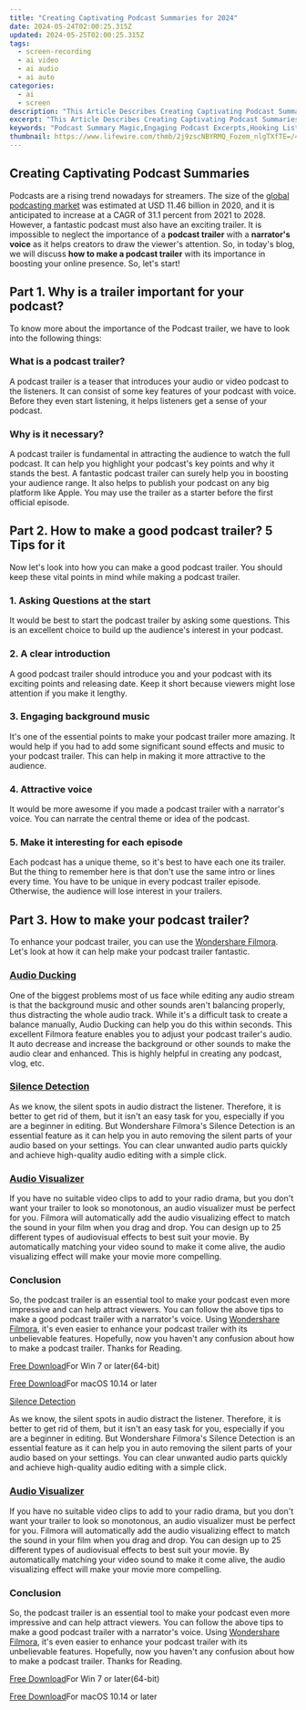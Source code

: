 ```yaml
---
title: "Creating Captivating Podcast Summaries for 2024"
date: 2024-05-24T02:00:25.315Z
updated: 2024-05-25T02:00:25.315Z
tags: 
  - screen-recording
  - ai video
  - ai audio
  - ai auto
categories: 
  - ai
  - screen
description: "This Article Describes Creating Captivating Podcast Summaries for 2024"
excerpt: "This Article Describes Creating Captivating Podcast Summaries for 2024"
keywords: "Podcast Summary Magic,Engaging Podcast Excerpts,Hooking Listeners Quickly,Summarize Podcasts Effectively,Captivating Audio Snippets,Enthralling Podcast Clips,Intriguing Show Recaps"
thumbnail: https://www.lifewire.com/thmb/2j9zscNBYRMQ_Fozem_nlgTXfTE=/400x300/filters:no_upscale():max_bytes(150000):strip_icc()/ScreenShot2022-01-13at12.25.09PM-aa52f1508d6b489b84df85c774669e89.png
---
```


## Creating Captivating Podcast Summaries

Podcasts are a rising trend nowadays for streamers. The size of the [global podcasting market](https://www.grandviewresearch.com/industry-analysis/podcast-market) was estimated at USD 11.46 billion in 2020, and it is anticipated to increase at a CAGR of 31.1 percent from 2021 to 2028\. However, a fantastic podcast must also have an exciting trailer. It is impossible to neglect the importance of a **podcast trailer** with a **narrator's voice** as it helps creators to draw the viewer's attention. So, in today's blog, we will discuss **how to make a podcast trailer** with its importance in boosting your online presence. So, let's start!

## Part 1\. Why is a trailer important for your podcast?

To know more about the importance of the Podcast trailer, we have to look into the following things:

### What is a podcast trailer?

A podcast trailer is a teaser that introduces your audio or video podcast to the listeners. It can consist of some key features of your podcast with voice. Before they even start listening, it helps listeners get a sense of your podcast.

### Why is it necessary?

A podcast trailer is fundamental in attracting the audience to watch the full podcast. It can help you highlight your podcast's key points and why it stands the best. A fantastic podcast trailer can surely help you in boosting your audience range. It also helps to publish your podcast on any big platform like Apple. You may use the trailer as a starter before the first official episode.

## Part 2\. How to make a good podcast trailer? 5 Tips for it

Now let's look into how you can make a good podcast trailer. You should keep these vital points in mind while making a podcast trailer.

### 1\. Asking Questions at the start

It would be best to start the podcast trailer by asking some questions. This is an excellent choice to build up the audience's interest in your podcast.

### 2\. A clear introduction

A good podcast trailer should introduce you and your podcast with its exciting points and releasing date. Keep it short because viewers might lose attention if you make it lengthy.

### 3\. Engaging background music

It's one of the essential points to make your podcast trailer more amazing. It would help if you had to add some significant sound effects and music to your podcast trailer. This can help in making it more attractive to the audience.

### 4\. Attractive voice

It would be more awesome if you made a podcast trailer with a narrator's voice. You can narrate the central theme or idea of the podcast.

### 5\. Make it interesting for each episode

Each podcast has a unique theme, so it's best to have each one its trailer. But the thing to remember here is that don't use the same intro or lines every time. You have to be unique in every podcast trailer episode. Otherwise, the audience will lose interest in your trailers.

## Part 3\. How to make your podcast trailer?

To enhance your podcast trailer, you can use the [Wondershare Filmora](https://tools.techidaily.com/wondershare/filmora/download/). Let's look at how it can help make your podcast trailer fantastic.

### [Audio Ducking](https://tools.techidaily.com/wondershare/filmora/download/)

One of the biggest problems most of us face while editing any audio stream is that the background music and other sounds aren't balancing properly, thus distracting the whole audio track. While it's a difficult task to create a balance manually, Audio Ducking can help you do this within seconds. This excellent Filmora feature enables you to adjust your podcast trailer's audio. It auto decrease and increase the background or other sounds to make the audio clear and enhanced. This is highly helpful in creating any podcast, vlog, etc.

### [Silence Detection](https://tools.techidaily.com/wondershare/filmora/download/)

As we know, the silent spots in audio distract the listener. Therefore, it is better to get rid of them, but it isn't an easy task for you, especially if you are a beginner in editing. But Wondershare Filmora's Silence Detection is an essential feature as it can help you in auto removing the silent parts of your audio based on your settings. You can clear unwanted audio parts quickly and achieve high-quality audio editing with a simple click.

### [Audio Visualizer](https://tools.techidaily.com/wondershare/filmora/download/)

If you have no suitable video clips to add to your radio drama, but you don't want your trailer to look so monotonous, an audio visualizer must be perfect for you. Filmora will automatically add the audio visualizing effect to match the sound in your film when you drag and drop. You can design up to 25 different types of audiovisual effects to best suit your movie. By automatically matching your video sound to make it come alive, the audio visualizing effect will make your movie more compelling.

### Conclusion

So, the podcast trailer is an essential tool to make your podcast even more impressive and can help attract viewers. You can follow the above tips to make a good podcast trailer with a narrator's voice. Using [Wondershare Filmora](https://tools.techidaily.com/wondershare/filmora/download/), it's even easier to enhance your podcast trailer with its unbelievable features. Hopefully, now you haven't any confusion about how to make a podcast trailer. Thanks for Reading.

[Free Download](https://tools.techidaily.com/wondershare/filmora/download/)For Win 7 or later(64-bit)

[Free Download](https://tools.techidaily.com/wondershare/filmora/download/)For macOS 10.14 or later

</article

### [Silence Detection](https://tools.techidaily.com/wondershare/filmora/download/)

As we know, the silent spots in audio distract the listener. Therefore, it is better to get rid of them, but it isn't an easy task for you, especially if you are a beginner in editing. But Wondershare Filmora's Silence Detection is an essential feature as it can help you in auto removing the silent parts of your audio based on your settings. You can clear unwanted audio parts quickly and achieve high-quality audio editing with a simple click.

### [Audio Visualizer](https://tools.techidaily.com/wondershare/filmora/download/)

If you have no suitable video clips to add to your radio drama, but you don't want your trailer to look so monotonous, an audio visualizer must be perfect for you. Filmora will automatically add the audio visualizing effect to match the sound in your film when you drag and drop. You can design up to 25 different types of audiovisual effects to best suit your movie. By automatically matching your video sound to make it come alive, the audio visualizing effect will make your movie more compelling.

### Conclusion

So, the podcast trailer is an essential tool to make your podcast even more impressive and can help attract viewers. You can follow the above tips to make a good podcast trailer with a narrator's voice. Using [Wondershare Filmora](https://tools.techidaily.com/wondershare/filmora/download/), it's even easier to enhance your podcast trailer with its unbelievable features. Hopefully, now you haven't any confusion about how to make a podcast trailer. Thanks for Reading.

[Free Download](https://tools.techidaily.com/wondershare/filmora/download/)For Win 7 or later(64-bit)

[Free Download](https://tools.techidaily.com/wondershare/filmora/download/)For macOS 10.14 or later

<ins class="adsbygoogle"
     style="display:block"
     data-ad-format="autorelaxed"
     data-ad-client="ca-pub-7571918770474297"
     data-ad-slot="1223367746"></ins>

<ins class="adsbygoogle"
     style="display:block"
     data-ad-format="autorelaxed"
     data-ad-client="ca-pub-7571918770474297"
     data-ad-slot="1223367746"></ins>



<ins class="adsbygoogle"
     style="display:block"
     data-ad-client="ca-pub-7571918770474297"
     data-ad-slot="8358498916"
     data-ad-format="auto"
     data-full-width-responsive="true"></ins>




